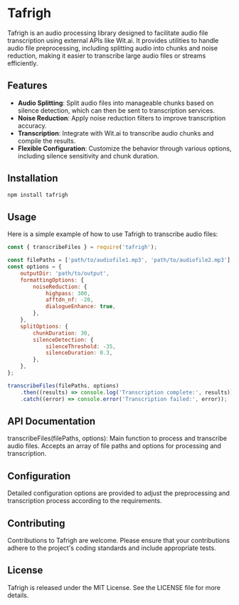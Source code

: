 # Tafrigh

Tafrigh is an audio processing library designed to facilitate audio file transcription using external APIs like Wit.ai. It provides utilities to handle audio file preprocessing, including splitting audio into chunks and noise reduction, making it easier to transcribe large audio files or streams efficiently.

## Features

-   **Audio Splitting**: Split audio files into manageable chunks based on silence detection, which can then be sent to transcription services.
-   **Noise Reduction**: Apply noise reduction filters to improve transcription accuracy.
-   **Transcription**: Integrate with Wit.ai to transcribe audio chunks and compile the results.
-   **Flexible Configuration**: Customize the behavior through various options, including silence sensitivity and chunk duration.

## Installation

```bash
npm install tafrigh
```

## Usage

Here is a simple example of how to use Tafrigh to transcribe audio files:

```javascript
const { transcribeFiles } = require('tafrigh');

const filePaths = ['path/to/audiofile1.mp3', 'path/to/audiofile2.mp3'];
const options = {
    outputDir: 'path/to/output',
    formattingOptions: {
        noiseReduction: {
            highpass: 300,
            afftdn_nf: -20,
            dialogueEnhance: true,
        },
    },
    splitOptions: {
        chunkDuration: 30,
        silenceDetection: {
            silenceThreshold: -35,
            silenceDuration: 0.3,
        },
    },
};

transcribeFiles(filePaths, options)
    .then((results) => console.log('Transcription complete:', results))
    .catch((error) => console.error('Transcription failed:', error));
```

## API Documentation

transcribeFiles(filePaths, options): Main function to process and transcribe audio files. Accepts an array of file paths and options for processing and transcription.

## Configuration

Detailed configuration options are provided to adjust the preprocessing and transcription process according to the requirements.

## Contributing

Contributions to Tafrigh are welcome. Please ensure that your contributions adhere to the project's coding standards and include appropriate tests.

## License

Tafrigh is released under the MIT License. See the LICENSE file for more details.
